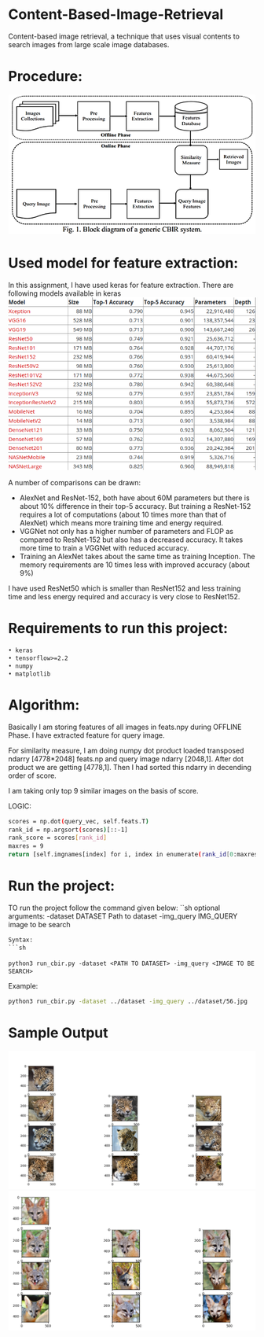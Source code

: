 # Content-Based-Image-Retrieval
 Content-based image retrieval, a technique that uses visual contents to search images from large scale image databases. 

# Procedure:
![alt text](https://raw.githubusercontent.com/Nitin286roxs/Content-Based-Image-Retrieval/master/procedue.png)
 
# Used model for feature extraction:
In this assignment, I have used keras for feature extraction. There are following
models available in keras 
![alt text](https://raw.githubusercontent.com/Nitin286roxs/Content-Based-Image-Retrieval/master/keras_model.png)


A number of comparisons can be drawn:
- AlexNet and ResNet-152, both have about 60M parameters but there is about 10% difference in their top-5 accuracy. But training a ResNet-152 requires a lot of computations (about 10 times more than that of AlexNet) which means more training time and energy required.
- VGGNet not only has a higher number of parameters and FLOP as compared to ResNet-152 but also has a decreased accuracy. It takes more time to train a VGGNet with reduced accuracy.
- Training an AlexNet takes about the same time as training Inception. The memory requirements are 10 times less with improved accuracy (about 9%)

I have used ResNet50 which is smaller than ResNet152 and less training time and less energy required and accuracy is very close to ResNet152.

# Requirements to run this project:

    • keras
    • tensorflow>=2.2
    • numpy
    • matplotlib

# Algorithm:
Basically I am storing features of all images in feats.npy during OFFLINE Phase. I have extracted feature for query image. 

For similarity measure, I am doing numpy dot product loaded transposed ndarry [4778*2048] feats.np and query image ndarry [2048,1]. After dot product we are getting [4778,1]. Then I had sorted this ndarry in decending order of score. 

I am taking only top 9 similar images on the basis of score.

LOGIC:
```sh
scores = np.dot(query_vec, self.feats.T)
rank_id = np.argsort(scores)[::-1]
rank_score = scores[rank_id]
maxres = 9
return [self.imgnames[index] for i, index in enumerate(rank_id[0:maxres])]
```

# Run the project:
TO run the project follow the command given below:
``sh
optional arguments:
  -dataset DATASET      Path to dataset
  -img_query IMG_QUERY  image to be search
```
Syntax:
```sh

python3 run_cbir.py -dataset <PATH TO DATASET> -img_query <IMAGE TO BE SEARCH>
```
Example:
```sh
python3 run_cbir.py -dataset ../dataset -img_query ../dataset/56.jpg
```
# Sample Output
![alt text](https://raw.githubusercontent.com/Nitin286roxs/Content-Based-Image-Retrieval/master/result1.png)
![alt text](https://raw.githubusercontent.com/Nitin286roxs/Content-Based-Image-Retrieval/master/result2.png)


